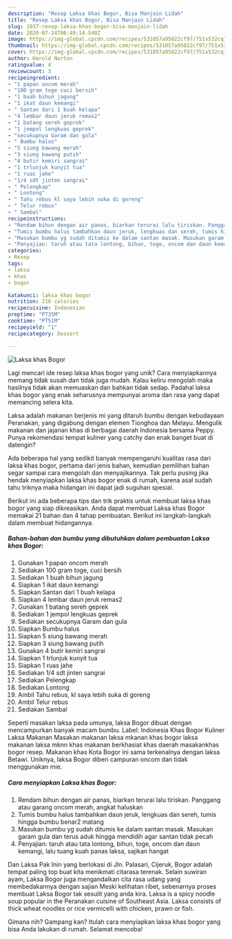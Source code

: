 ```yaml
---
description: "Resep Laksa khas Bogor, Bisa Manjain Lidah"
title: "Resep Laksa khas Bogor, Bisa Manjain Lidah"
slug: 1937-resep-laksa-khas-bogor-bisa-manjain-lidah
date: 2020-07-24T06:49:14.540Z
image: https://img-global.cpcdn.com/recipes/531057a95022cf97/751x532cq70/laksa-khas-bogor-foto-resep-utama.jpg
thumbnail: https://img-global.cpcdn.com/recipes/531057a95022cf97/751x532cq70/laksa-khas-bogor-foto-resep-utama.jpg
cover: https://img-global.cpcdn.com/recipes/531057a95022cf97/751x532cq70/laksa-khas-bogor-foto-resep-utama.jpg
author: Harold Norton
ratingvalue: 4
reviewcount: 3
recipeingredient:
- "1 papan oncom merah"
- "100 gram toge cuci bersih"
- "1 buah bihun jagung"
- "1 ikat daun kemangi"
- " Santan dari 1 buah kelapa"
- "4 lembar daun jeruk remas2"
- "1 batang sereh geprek"
- "1 jempol lengkuas geprek"
- "secukupnya Garam dan gula"
- " Bumbu halus"
- "5 siung bawang merah"
- "3 siung bawang putih"
- "4 butir kemiri sangrai"
- "1 trlunjuk kunyit tua"
- "1 ruas jahe"
- "1/4 sdt jinten sangrai"
- " Pelengkap"
- " Lontong"
- " Tahu rebus kl saya lebih suka di goreng"
- " Telur rebus"
- " Sambal"
recipeinstructions:
- "Rendam bihun dengan air panas, biarkan terurai lalu tiriskan. Panggang atau garang oncom merah, angkat haluskan"
- "Tumis bumbu halus tambahkan daun jeruk, lengkuas dan sereh, tumis hingga bumbu benar2 matang"
- "Masukan bumbu yg sudah ditumis ke dalam santan masak. Masukan garam gula dan terus aduk hingga mendidih agar santan tidak pecah"
- "Penyajian: taruh atau tata lontong, bihun, toge, oncom dan daun kemangi, lalu tuang kuah panas laksa, sajikan hangat"
categories:
- Resep
tags:
- laksa
- khas
- bogor

katakunci: laksa khas bogor 
nutrition: 210 calories
recipecuisine: Indonesian
preptime: "PT35M"
cooktime: "PT51M"
recipeyield: "1"
recipecategory: Dessert

---
```



![Laksa khas Bogor](https://img-global.cpcdn.com/recipes/531057a95022cf97/751x532cq70/laksa-khas-bogor-foto-resep-utama.jpg)

Lagi mencari ide resep laksa khas bogor yang unik? Cara menyiapkannya memang tidak susah dan tidak juga mudah. Kalau keliru mengolah maka hasilnya tidak akan memuaskan dan bahkan tidak sedap. Padahal laksa khas bogor yang enak seharusnya mempunyai aroma dan rasa yang dapat memancing selera kita.

Laksa adalah makanan berjenis mi yang ditaruh bumbu dengan kebudayaan Peranakan, yang digabung dengan elemen Tionghoa dan Melayu. Mengulik makanan dan jajanan khas di berbagai daerah Indonesia bersama Peppy. Punya rekomendasi tempat kuliner yang catchy dan enak banget buat di datengin?

Ada beberapa hal yang sedikit banyak mempengaruhi kualitas rasa dari laksa khas bogor, pertama dari jenis bahan, kemudian pemilihan bahan segar sampai cara mengolah dan menyajikannya. Tak perlu pusing jika hendak menyiapkan laksa khas bogor enak di rumah, karena asal sudah tahu triknya maka hidangan ini dapat jadi suguhan spesial.


Berikut ini ada beberapa tips dan trik praktis untuk membuat laksa khas bogor yang siap dikreasikan. Anda dapat membuat Laksa khas Bogor memakai 21 bahan dan 4 tahap pembuatan. Berikut ini langkah-langkah dalam membuat hidangannya.

<!--inarticleads1-->

##### Bahan-bahan dan bumbu yang dibutuhkan dalam pembuatan Laksa khas Bogor:

1. Gunakan 1 papan oncom merah
1. Sediakan 100 gram toge, cuci bersih
1. Sediakan 1 buah bihun jagung
1. Siapkan 1 ikat daun kemangi
1. Siapkan  Santan dari 1 buah kelapa
1. Siapkan 4 lembar daun jeruk remas2
1. Gunakan 1 batang sereh geprek
1. Sediakan 1 jempol lengkuas geprek
1. Sediakan secukupnya Garam dan gula
1. Siapkan  Bumbu halus
1. Siapkan 5 siung bawang merah
1. Siapkan 3 siung bawang putih
1. Gunakan 4 butir kemiri sangrai
1. Siapkan 1 trlunjuk kunyit tua
1. Siapkan 1 ruas jahe
1. Sediakan 1/4 sdt jinten sangrai
1. Sediakan  Pelengkap
1. Sediakan  Lontong
1. Ambil  Tahu rebus, kl saya lebih suka di goreng
1. Ambil  Telur rebus
1. Sediakan  Sambal


Seperti masakan laksa pada umunya, laksa Bogor dibuat dengan mencampurkan banyak macam bumbu. Label: Indonesia Khas Bogor Kuliner Laksa Makanan Masakan makanan laksa mkanan khas bogor laksa makanan laksa mknn khas makanan berkhasiat khas daerah masakankhas bogor resep. Makanan khas Kota Bogor ini sama terkenalnya dengan laksa Betawi. Uniknya, laksa Bogor diberi campuran oncom dan tidak menggunakan mie. 

<!--inarticleads2-->

##### Cara menyiapkan Laksa khas Bogor:

1. Rendam bihun dengan air panas, biarkan terurai lalu tiriskan. Panggang atau garang oncom merah, angkat haluskan
1. Tumis bumbu halus tambahkan daun jeruk, lengkuas dan sereh, tumis hingga bumbu benar2 matang
1. Masukan bumbu yg sudah ditumis ke dalam santan masak. Masukan garam gula dan terus aduk hingga mendidih agar santan tidak pecah
1. Penyajian: taruh atau tata lontong, bihun, toge, oncom dan daun kemangi, lalu tuang kuah panas laksa, sajikan hangat


Dan Laksa Pak Inin yang berlokasi di Jln. Palasari, Cijeruk, Bogor adalah tempat paling top buat kita menikmati citarasa terenak. Selain suwiran ayam, Laksa Bogor juga mengandalkan cita rasa udang yang membedakannya dengan sajian Meski kelihatan ribet, sebenarnya proses membuat Laksa Bogor tak sesulit yang anda kira. Laksa is a spicy noodle soup popular in the Peranakan cuisine of Southeast Asia. Laksa consists of thick wheat noodles or rice vermicelli with chicken, prawn or fish. 

Gimana nih? Gampang kan? Itulah cara menyiapkan laksa khas bogor yang bisa Anda lakukan di rumah. Selamat mencoba!
